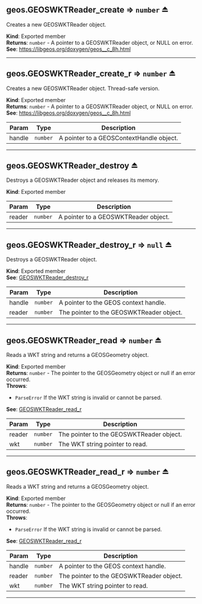 <a name="exp_module_geos--geos.GEOSWKTReader_create"></a>

## geos.GEOSWKTReader\_create ⇒ <code>number</code> ⏏
Creates a new GEOSWKTReader object.

**Kind**: Exported member  
**Returns**: <code>number</code> - A pointer to a GEOSWKTReader object, or NULL on error.  
**See**: https://libgeos.org/doxygen/geos__c_8h.html  

---
<a name="exp_module_geos--geos.GEOSWKTReader_create_r"></a>

## geos.GEOSWKTReader\_create\_r ⇒ <code>number</code> ⏏
Creates a new GEOSWKTReader object. Thread-safe version.

**Kind**: Exported member  
**Returns**: <code>number</code> - A pointer to a GEOSWKTReader object, or NULL on error.  
**See**: https://libgeos.org/doxygen/geos__c_8h.html  

| Param | Type | Description |
| --- | --- | --- |
| handle | <code>number</code> | A pointer to a GEOSContextHandle object. |


---
<a name="exp_module_geos--geos.GEOSWKTReader_destroy"></a>

## geos.GEOSWKTReader\_destroy ⏏
Destroys a GEOSWKTReader object and releases its memory.

**Kind**: Exported member  

| Param | Type | Description |
| --- | --- | --- |
| reader | <code>number</code> | A pointer to a GEOSWKTReader object. |


---
<a name="exp_module_geos--geos.GEOSWKTReader_destroy_r"></a>

## geos.GEOSWKTReader\_destroy\_r ⇒ <code>null</code> ⏏
Destroys a GEOSWKTReader object.

**Kind**: Exported member  
**See**: [GEOSWKTReader_destroy_r](https://libgeos.org/doxygen/geos__c_8h.html#a0a0f7c1b9f6a9f7c3c4d1b5a7b6f9e2e)  

| Param | Type | Description |
| --- | --- | --- |
| handle | <code>number</code> | A pointer to the GEOS context handle. |
| reader | <code>number</code> | The pointer to the GEOSWKTReader object. |


---
<a name="exp_module_geos--geos.GEOSWKTReader_read"></a>

## geos.GEOSWKTReader\_read ⇒ <code>number</code> ⏏
Reads a WKT string and returns a GEOSGeometry object.

**Kind**: Exported member  
**Returns**: <code>number</code> - The pointer to the GEOSGeometry object or null if an error occurred.  
**Throws**:

- <code>ParseError</code> If the WKT string is invalid or cannot be parsed.

**See**: [GEOSWKTReader_read_r](https://libgeos.org/doxygen/geos__c_8h.html#a0a0f7c1b9f6a9f7c3c4d1b5a7b6f9e2e)  

| Param | Type | Description |
| --- | --- | --- |
| reader | <code>number</code> | The pointer to the GEOSWKTReader object. |
| wkt | <code>number</code> | The WKT string pointer to read. |


---
<a name="exp_module_geos--geos.GEOSWKTReader_read_r"></a>

## geos.GEOSWKTReader\_read\_r ⇒ <code>number</code> ⏏
Reads a WKT string and returns a GEOSGeometry object.

**Kind**: Exported member  
**Returns**: <code>number</code> - The pointer to the GEOSGeometry object or null if an error occurred.  
**Throws**:

- <code>ParseError</code> If the WKT string is invalid or cannot be parsed.

**See**: [GEOSWKTReader_read_r](https://libgeos.org/doxygen/geos__c_8h.html#a0a0f7c1b9f6a9f7c3c4d1b5a7b6f9e2e)  

| Param | Type | Description |
| --- | --- | --- |
| handle | <code>number</code> | A pointer to the GEOS context handle. |
| reader | <code>number</code> | The pointer to the GEOSWKTReader object. |
| wkt | <code>number</code> | The WKT string pointer to read. |


---
